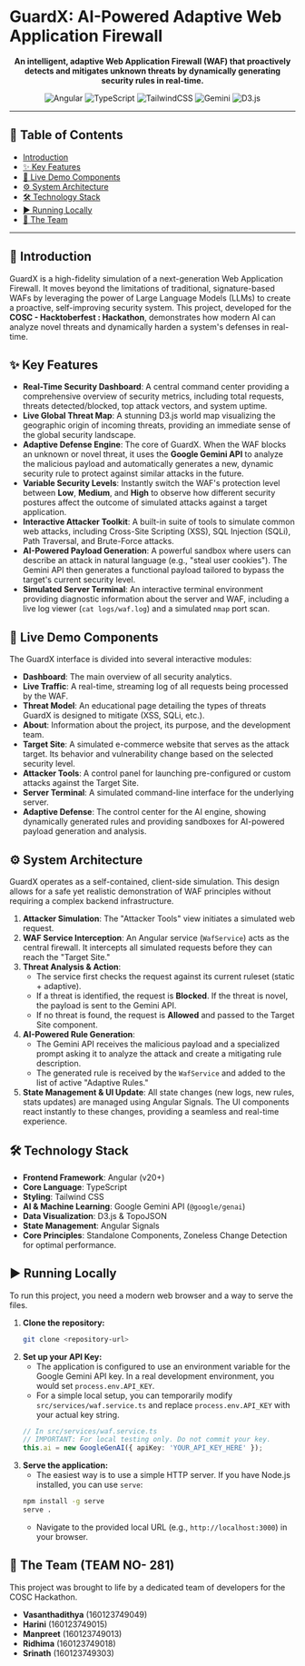 # GuardX: AI-Powered Adaptive Web Application Firewall



<p align="center">
  <strong>An intelligent, adaptive Web Application Firewall (WAF) that proactively detects and mitigates unknown threats by dynamically generating security rules in real-time.</strong>
</p>

<p align="center">
  <img alt="Angular" src="https://img.shields.io/badge/Angular-DD0031?style=for-the-badge&logo=angular&logoColor=white">
  <img alt="TypeScript" src="https://img.shields.io/badge/TypeScript-007ACC?style=for-the-badge&logo=typescript&logoColor=white">
  <img alt="TailwindCSS" src="https://img.shields.io/badge/Tailwind_CSS-38B2AC?style=for-the-badge&logo=tailwind-css&logoColor=white">
  <img alt="Gemini" src="https://img.shields.io/badge/Gemini_API-4285F4?style=for-the-badge&logo=google&logoColor=white">
  <img alt="D3.js" src="https://img.shields.io/badge/D3.js-F9A03C?style=for-the-badge&logo=d3.js&logoColor=white">
</p>

---

## 📜 Table of Contents

- [Introduction](#-introduction)
- [✨ Key Features](#-key-features)
- [🚀 Live Demo Components](#-live-demo-components)
- [⚙️ System Architecture](#️-system-architecture)
- [🛠️ Technology Stack](#️-technology-stack)
- [▶️ Running Locally](#️-running-locally)
- [👥 The Team](#-the-team-team-no--281)

---

## 📖 Introduction

GuardX is a high-fidelity simulation of a next-generation Web Application Firewall. It moves beyond the limitations of traditional, signature-based WAFs by leveraging the power of Large Language Models (LLMs) to create a proactive, self-improving security system. This project, developed for the **COSC - Hacktoberfest : Hackathon**, demonstrates how modern AI can analyze novel threats and dynamically harden a system's defenses in real-time.

## ✨ Key Features

-   **Real-Time Security Dashboard**: A central command center providing a comprehensive overview of security metrics, including total requests, threats detected/blocked, top attack vectors, and system uptime.
-   **Live Global Threat Map**: A stunning D3.js world map visualizing the geographic origin of incoming threats, providing an immediate sense of the global security landscape.
-   **Adaptive Defense Engine**: The core of GuardX. When the WAF blocks an unknown or novel threat, it uses the **Google Gemini API** to analyze the malicious payload and automatically generates a new, dynamic security rule to protect against similar attacks in the future.
-   **Variable Security Levels**: Instantly switch the WAF's protection level between **Low**, **Medium**, and **High** to observe how different security postures affect the outcome of simulated attacks against a target application.
-   **Interactive Attacker Toolkit**: A built-in suite of tools to simulate common web attacks, including Cross-Site Scripting (XSS), SQL Injection (SQLi), Path Traversal, and Brute-Force attacks.
-   **AI-Powered Payload Generation**: A powerful sandbox where users can describe an attack in natural language (e.g., "steal user cookies"). The Gemini API then generates a functional payload tailored to bypass the target's current security level.
-   **Simulated Server Terminal**: An interactive terminal environment providing diagnostic information about the server and WAF, including a live log viewer (`cat logs/waf.log`) and a simulated `nmap` port scan.

## 🚀 Live Demo Components

The GuardX interface is divided into several interactive modules:

-   **Dashboard**: The main overview of all security analytics.
-   **Live Traffic**: A real-time, streaming log of all requests being processed by the WAF.
-   **Threat Model**: An educational page detailing the types of threats GuardX is designed to mitigate (XSS, SQLi, etc.).
-   **About**: Information about the project, its purpose, and the development team.
-   **Target Site**: A simulated e-commerce website that serves as the attack target. Its behavior and vulnerability change based on the selected security level.
-   **Attacker Tools**: A control panel for launching pre-configured or custom attacks against the Target Site.
-   **Server Terminal**: A simulated command-line interface for the underlying server.
-   **Adaptive Defense**: The control center for the AI engine, showing dynamically generated rules and providing sandboxes for AI-powered payload generation and analysis.

## ⚙️ System Architecture

GuardX operates as a self-contained, client-side simulation. This design allows for a safe yet realistic demonstration of WAF principles without requiring a complex backend infrastructure.

1.  **Attacker Simulation**: The "Attacker Tools" view initiates a simulated web request.
2.  **WAF Service Interception**: An Angular service (`WafService`) acts as the central firewall. It intercepts all simulated requests before they can reach the "Target Site."
3.  **Threat Analysis & Action**:
    -   The service first checks the request against its current ruleset (static + adaptive).
    -   If a threat is identified, the request is **Blocked**. If the threat is novel, the payload is sent to the Gemini API.
    -   If no threat is found, the request is **Allowed** and passed to the Target Site component.
4.  **AI-Powered Rule Generation**:
    -   The Gemini API receives the malicious payload and a specialized prompt asking it to analyze the attack and create a mitigating rule description.
    -   The generated rule is received by the `WafService` and added to the list of active "Adaptive Rules."
5.  **State Management & UI Update**: All state changes (new logs, new rules, stats updates) are managed using Angular Signals. The UI components react instantly to these changes, providing a seamless and real-time experience.

## 🛠️ Technology Stack

-   **Frontend Framework**: Angular (v20+)
-   **Core Language**: TypeScript
-   **Styling**: Tailwind CSS
-   **AI & Machine Learning**: Google Gemini API (`@google/genai`)
-   **Data Visualization**: D3.js & TopoJSON
-   **State Management**: Angular Signals
-   **Core Principles**: Standalone Components, Zoneless Change Detection for optimal performance.

## ▶️ Running Locally

To run this project, you need a modern web browser and a way to serve the files.

1.  **Clone the repository:**
    ```bash
    git clone <repository-url>
    ```
2.  **Set up your API Key:**
    -   The application is configured to use an environment variable for the Google Gemini API key. In a real development environment, you would set `process.env.API_KEY`.
    -   For a simple local setup, you can temporarily modify `src/services/waf.service.ts` and replace `process.env.API_KEY` with your actual key string.
    ```typescript
    // In src/services/waf.service.ts
    // IMPORTANT: For local testing only. Do not commit your key.
    this.ai = new GoogleGenAI({ apiKey: 'YOUR_API_KEY_HERE' }); 
    ```
3.  **Serve the application:**
    -   The easiest way is to use a simple HTTP server. If you have Node.js installed, you can use `serve`:
    ```bash
    npm install -g serve
    serve .
    ```
    -   Navigate to the provided local URL (e.g., `http://localhost:3000`) in your browser.

## 👥 The Team (TEAM NO- 281)

This project was brought to life by a dedicated team of developers for the COSC Hackathon.

-   **Vasanthadithya** (160123749049)
-   **Harini** (160123749015)
-   **Manpreet** (160123749013)
-   **Ridhima** (160123749018)
-   **Srinath** (160123749303)

